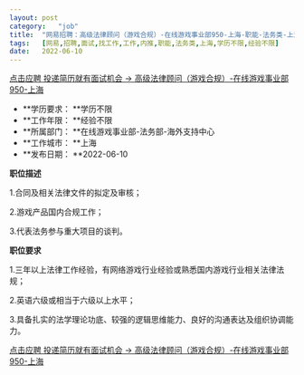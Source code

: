 ```yaml
---
layout:	post
category:	"job"
title:	"网易招聘：高级法律顾问（游戏合规）-在线游戏事业部950-上海-职能-法务类-上海学历不限经验不限"
tags:	[网易,招聘,面试,找工作,工作,内推,职能,法务类,上海,学历不限,经验不限]
date:	2022-06-10
---
```


[点击应聘 投递简历就有面试机会 ->  高级法律顾问（游戏合规）-在线游戏事业部950-上海](http://mobile.bole.netease.com/bole/boleDetail?id=38843&employeeId=346f03c3cda5f04c&key=all)



- **学历要求： **学历不限
- **工作年限： **经验不限
- **所属部门： **在线游戏事业部-法务部-海外支持中心
- **工作城市： **上海
- **发布日期： **2022-06-10



**职位描述**

1.合同及相关法律文件的拟定及审核； 

2.游戏产品国内合规工作；

3.代表法务参与重大项目的谈判。



**职位要求**

1.三年以上法律工作经验，有网络游戏行业经验或熟悉国内游戏行业相关法律法规；

2.英语六级或相当于六级以上水平；

3.具备扎实的法学理论功底、较强的逻辑思维能力、良好的沟通表达及组织协调能力。



[点击应聘 投递简历就有面试机会 ->  高级法律顾问（游戏合规）-在线游戏事业部950-上海](http://mobile.bole.netease.com/bole/boleDetail?id=38843&employeeId=346f03c3cda5f04c&key=all)